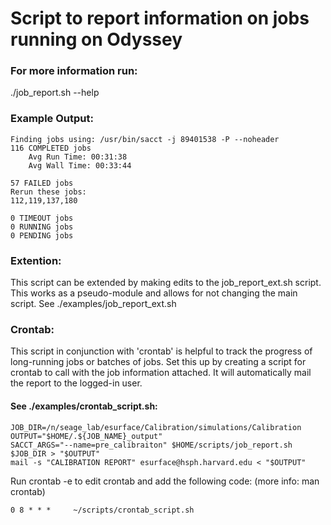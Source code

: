 # Script to report information on jobs running on Odyssey

### For more information run:

./job_report.sh --help

### Example Output:
```
Finding jobs using: /usr/bin/sacct -j 89401538 -P --noheader
116 COMPLETED jobs
    Avg Run Time: 00:31:38
    Avg Wall Time: 00:33:44

57 FAILED jobs
Rerun these jobs:
112,119,137,180

0 TIMEOUT jobs
0 RUNNING jobs
0 PENDING jobs
```

### Extention:
This script can be extended by making edits to the job_report_ext.sh script. This works as a pseudo-module and allows for not changing the main script. See ./examples/job_report_ext.sh

### Crontab:
This script in conjunction with 'crontab' is helpful to track the progress of long-running
jobs or batches of jobs. Set this up by creating a script for crontab to call with the job
information attached. It will automatically mail the report to the logged-in user.

#### See ./examples/crontab_script.sh:
```
JOB_DIR=/n/seage_lab/esurface/Calibration/simulations/Calibration
OUTPUT="$HOME/.${JOB_NAME}_output"
SACCT_ARGS="--name=pre_calibraiton" $HOME/scripts/job_report.sh $JOB_DIR > "$OUTPUT"
mail -s "CALIBRATION REPORT" esurface@hsph.harvard.edu < "$OUTPUT"
```

Run crontab -e to edit crontab and add the following code: (more info: man crontab) 
```
0 8 * * *     ~/scripts/crontab_script.sh
```
